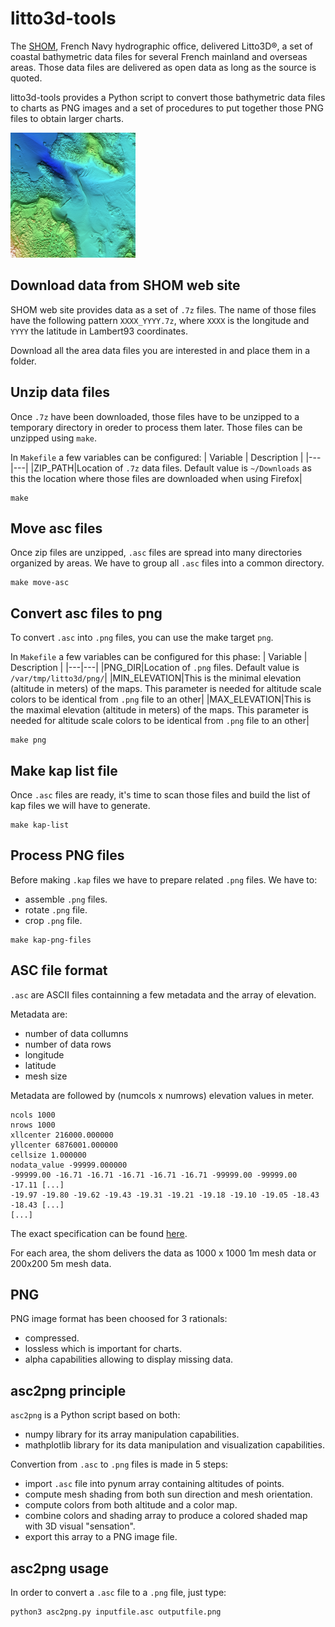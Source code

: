 # litto3d-tools

The [SHOM](https://www.shom.fr/), French Navy hydrographic office, delivered Litto3D&reg;, a set of coastal bathymetric data files for several French mainland and overseas areas.
Those data files are delivered as open data as long as the source is quoted.

litto3d-tools provides a Python script to convert those bathymetric data files to charts as PNG images and a set of procedures to put together those PNG files to obtain larger charts.

![Litto3D chart](images/litto3d-tiny.png)

## Download data from SHOM web site
SHOM web site provides data as a set of `.7z` files.
The name of those files have the following pattern `XXXX_YYYY.7z`, where `XXXX` is the longitude and `YYYY` the latitude in Lambert93 coordinates.

Download all the area data files you are interested in and place them in a folder.

## Unzip data files
Once `.7z` have been downloaded, those files have to be unzipped to a temporary directory in oreder to process them later.
Those files can be unzipped using `make`.

In `Makefile` a few variables can be configured:
| Variable | Description |
|---|---|
|ZIP_PATH|Location of `.7z` data files. Default value is `~/Downloads` as this the location where those files are downloaded when using Firefox|

```
make
```

## Move asc files
Once zip files are unzipped, `.asc` files are spread into many directories organized by areas.
We have to group all `.asc` files into a common directory.

```
make move-asc
```

## Convert asc files to png
To convert `.asc` into `.png` files, you can use the make target `png`.

In `Makefile` a few variables can be configured for this phase:
| Variable | Description |
|---|---|
|PNG_DIR|Location of `.png` files. Default value is `/var/tmp/litto3d/png/`|
|MIN_ELEVATION|This is the minimal elevation (altitude in meters) of the maps. This parameter is needed for altitude scale colors to be identical from `.png` file to an other|
|MAX_ELEVATION|This is the maximal elevation (altitude in meters) of the maps. This parameter is needed for altitude scale colors to be identical from `.png` file to an other|

```
make png
```

## Make kap list file
Once `.asc` files are ready, it's time to scan those files and build the list of kap files we will have to generate.

```
make kap-list
```

## Process PNG files
Before making `.kap` files we have to prepare related `.png` files.
We have to:
* assemble `.png` files.
* rotate `.png` file.
* crop `.png` file.

```
make kap-png-files
```

## ASC file format
`.asc` are ASCII files containning a few metadata and the array of elevation.

Metadata are:
* number of data collumns
* number of data rows
* longitude
* latitude
* mesh size

Metadata are followed by (numcols x numrows) elevation values in meter.

```
ncols 1000
nrows 1000
xllcenter 216000.000000
yllcenter 6876001.000000
cellsize 1.000000
nodata_value -99999.000000
-99999.00 -16.71 -16.71 -16.71 -16.71 -16.71 -99999.00 -99999.00 -17.11 [...]
-19.97 -19.80 -19.62 -19.43 -19.31 -19.21 -19.18 -19.10 -19.05 -18.43 -18.43 [...]
[...]
```

The exact specification can be found [here](https://services.data.shom.fr/static/specifications/DC_Litto3D.pdf).

For each area, the shom delivers the data as 1000 x 1000 1m mesh data or 200x200 5m mesh data.

## PNG
PNG image format has been choosed for 3 rationals:
* compressed.
* lossless which is important for charts.
* alpha capabilities allowing to display missing data.

## asc2png principle
`asc2png` is a Python script based on both:
* numpy library for its array manipulation capabilities.
* mathplotlib library for its data manipulation and visualization capabilities.

Convertion from `.asc` to `.png` files is made in 5 steps:
* import `.asc` file into pynum array containing altitudes of points.
* compute mesh shading from both sun direction and mesh orientation.
* compute colors from both altitude and a color map.
* combine colors and shading array to produce a colored shaded map with 3D visual "sensation".
* export this array to a PNG image file.

## asc2png usage
In order to convert a `.asc` file to a `.png` file, just type:
```
python3 asc2png.py inputfile.asc outputfile.png
```

